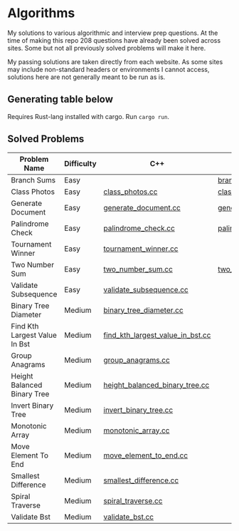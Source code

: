 # Algorithms

My solutions to various algorithmic and interview prep questions.
At the time of making this repo 208 questions have already been solved across sites.
Some but not all previously solved problems will make it here.

My passing solutions are taken directly from each website. As some sites may include non-standard headers or environments I cannot access, solutions here are not generally meant to be run as is.

## Generating table below

Requires Rust-lang installed with cargo.
Run `cargo run`.

## Solved Problems

| Problem Name | Difficulty | C++ | Python |
| --- | --- | --- | --- |
| Branch Sums | Easy |  | [branch_sums.py](./AlgoExpert/python/branch_sums.py) |
| Class Photos | Easy | [class_photos.cc](./AlgoExpert/cpp/class_photos.cc) | [class_photos.py](./AlgoExpert/python/class_photos.py) |
| Generate Document | Easy | [generate_document.cc](./AlgoExpert/cpp/generate_document.cc) | [generate_document.py](./AlgoExpert/python/generate_document.py) |
| Palindrome Check | Easy | [palindrome_check.cc](./AlgoExpert/cpp/palindrome_check.cc) | [palindrome_check.py](./AlgoExpert/python/palindrome_check.py) |
| Tournament Winner | Easy | [tournament_winner.cc](./AlgoExpert/cpp/tournament_winner.cc) |  |
| Two Number Sum | Easy | [two_number_sum.cc](./AlgoExpert/cpp/two_number_sum.cc) | [two_number_sum.py](./AlgoExpert/python/two_number_sum.py) |
| Validate Subsequence | Easy | [validate_subsequence.cc](./AlgoExpert/cpp/validate_subsequence.cc) |  |
| Binary Tree Diameter | Medium | [binary_tree_diameter.cc](./AlgoExpert/cpp/binary_tree_diameter.cc) |  |
| Find Kth Largest Value In Bst | Medium | [find_kth_largest_value_in_bst.cc](./AlgoExpert/cpp/find_kth_largest_value_in_bst.cc) |  |
| Group Anagrams | Medium | [group_anagrams.cc](./AlgoExpert/cpp/group_anagrams.cc) |  |
| Height Balanced Binary Tree | Medium | [height_balanced_binary_tree.cc](./AlgoExpert/cpp/height_balanced_binary_tree.cc) |  |
| Invert Binary Tree | Medium | [invert_binary_tree.cc](./AlgoExpert/cpp/invert_binary_tree.cc) |  |
| Monotonic Array | Medium | [monotonic_array.cc](./AlgoExpert/cpp/monotonic_array.cc) |  |
| Move Element To End | Medium | [move_element_to_end.cc](./AlgoExpert/cpp/move_element_to_end.cc) |  |
| Smallest Difference | Medium | [smallest_difference.cc](./AlgoExpert/cpp/smallest_difference.cc) |  |
| Spiral Traverse | Medium | [spiral_traverse.cc](./AlgoExpert/cpp/spiral_traverse.cc) |  |
| Validate Bst | Medium | [validate_bst.cc](./AlgoExpert/cpp/validate_bst.cc) |  |
